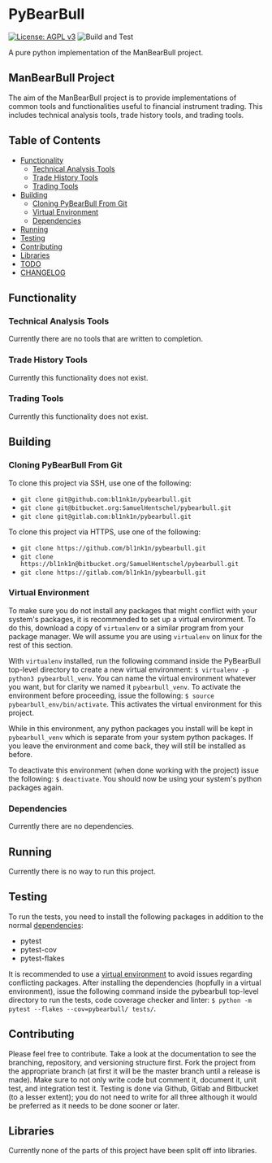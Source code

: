 # PyBearBull
[![License: AGPL v3](https://img.shields.io/badge/License-AGPL%20v3-blueviolet)](https://www.gnu.org/licenses/agpl-3.0)
![Build and Test](https://github.com/bl1nk1n/pybearbull/workflows/Build%20and%20Test/badge.svg?event=release)

A pure python implementation of the ManBearBull project.

## ManBearBull Project
The aim of the ManBearBull project is to provide implementations of common
tools and functionalities useful to financial instrument trading.  This includes
technical analysis tools, trade history tools, and trading tools.

## Table of Contents
* [Functionality](#functionality)
    * [Technical Analysis Tools](#technical-analysis-tools)
    * [Trade History Tools](#trade-history-tools)
    * [Trading Tools](#trading-tools)
* [Building](#building)
    * [Cloning PyBearBull From Git](#cloning-pybearbull-from-git)
    * [Virtual Environment](#virtual-environment)
    * [Dependencies](#dependencies)
* [Running](#running)
* [Testing](#testing)
* [Contributing](#contributing)
* [Libraries](#libraries)
* [TODO](docs/TODO)
* [CHANGELOG](docs/CHANGELOG)

## Functionality

### Technical Analysis Tools
Currently there are no tools that are written to completion.

### Trade History Tools
Currently this functionality does not exist.

### Trading Tools
Currently this functionality does not exist.


## Building

### Cloning PyBearBull From Git
To clone this project via SSH, use one of the following:
* `git clone git@github.com:bl1nk1n/pybearbull.git`
* `git clone git@bitbucket.org:SamuelHentschel/pybearbull.git`
* `git clone git@gitlab.com:bl1nk1n/pybearbull.git`

To clone this project via HTTPS, use one of the following:
* `git clone https://github.com/bl1nk1n/pybearbull.git`
* `git clone https://bl1nk1n@bitbucket.org/SamuelHentschel/pybearbull.git`
* `git clone https://gitlab.com/bl1nk1n/pybearbull.git`

### Virtual Environment
To make sure you do not install any packages that might conflict with your
system's packages, it is recommended to set up a virtual environment.  To
do this, download a copy of `virtualenv` or a similar program from your
package manager.  We will assume you are using `virtualenv` on linux for
the rest of this section.  

With `virtualenv` installed, run the following command inside the PyBearBull 
top-level directory to create a new virtual environment: 
`$ virtualenv -p python3 pybearbull_venv`.  You can name the virtual environment
whatever you want, but for clarity we named it `pybearbull_venv`.  To activate 
the environment before proceeding, issue the following: 
`$ source pybearbull_env/bin/activate`.  This activates the virtual environment 
for this project.  

While in this environment, any python packages you install will be kept in
`pybearbull_venv` which is separate from your system python packages.  If you
leave the environment and come back, they will still be installed as before.

To deactivate this environment (when done working with the project) issue the
following: `$ deactivate`.  You should now be using your system's python
packages again.

### Dependencies
Currently there are no dependencies.

## Running
Currently there is no way to run this project.

## Testing
To run the tests, you need to install the following packages in addition to the
normal [dependencies](#dependencies):
* pytest
* pytest-cov
* pytest-flakes
<!--* pytest-xdist-->
It is recommended to use a [virtual environment](#virtual-enviornment) to avoid
issues regarding conflicting packages.  After installing the dependencies
(hopfully in a virtual environment), issue the following command inside the
pybearbull top-level directory to run the tests, code coverage checker and
linter: `$ python -m pytest --flakes --cov=pybearbull/ tests/`.


## Contributing
Please feel free to contribute.  Take a look at the documentation to see the
branching, repository, and versioning structure first.  Fork the project from
the appropriate branch (at first it will be the master branch until a release is
made).  Make sure to not only write code but comment it, document it, unit test,
and integration test it.  Testing is done via Github, Gitlab and Bitbucket (to a
lesser extent); you do not need to write for all three although it would be
preferred as it needs to be done sooner or later.


## Libraries
Currently none of the parts of this project have been split off into libraries.
